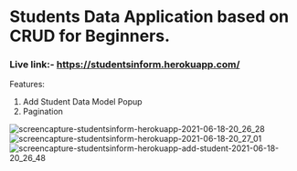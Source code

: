 # Students Data Application based on CRUD for Beginners.
### Live link:- https://studentsinform.herokuapp.com/

Features:
1) Add Student Data Model Popup
2) Pagination


![screencapture-studentsinform-herokuapp-2021-06-18-20_26_28](https://user-images.githubusercontent.com/59178005/122580763-ef53e000-d073-11eb-8bc7-0ded746f5d5c.png)
![screencapture-studentsinform-herokuapp-2021-06-18-20_27_01](https://user-images.githubusercontent.com/59178005/122580783-f37ffd80-d073-11eb-8478-2aba4f5d32a3.png)
![screencapture-studentsinform-herokuapp-add-student-2021-06-18-20_26_48](https://user-images.githubusercontent.com/59178005/122580793-f549c100-d073-11eb-8c11-c5f4134bf94d.png)
